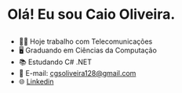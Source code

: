 # Olá! Eu sou Caio Oliveira.

##

- 👨‍💻 Hoje trabalho com Telecomunicações
- 🖥️ Graduando em Ciências da Computação
- 📚 Estudando C# .NET
- 📧 E-mail: cgsoliveira128@gmail.com
- 🌐 [Linkedin](https://www.linkedin.com/in/caio-oliveira-a20799201/)

##



